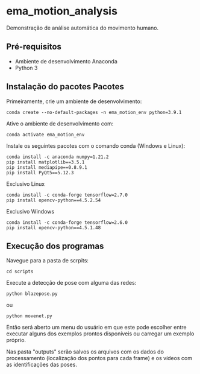 # ema_motion_analysis

Demonstração de análise automática do movimento humano.

<!-- COLOCAR AQUI GIF DE UMA DETECÇÃO DE POSE -->

<!-- COLOCAR AQUI GRÁFICO DE UMA DETECÇÃO DE MOVIMENTO -->

## Pré-requisitos

- Ambiente de desenvolvimento Anaconda
- Python 3


## Instalação do pacotes Pacotes

Primeiramente, crie um ambiente de desenvolvimento:
```
conda create --no-default-packages -n ema_motion_env python=3.9.1
```
Ative o ambiente de desenvolvimento com:
```
conda activate ema_motion_env
```
Instale os seguintes pacotes com o comando conda (Windows e Linux):
```
conda install -c anaconda numpy=1.21.2
pip install matplotlib==3.5.1
pip install mediapipe==0.8.9.1
pip install PyQt5==5.12.3
```

Exclusivo Linux
```
conda install -c conda-forge tensorflow=2.7.0
pip install opencv-python==4.5.2.54
```

Exclusivo Windows
```
conda install -c conda-forge tensorflow=2.6.0
pip install opencv-python==4.5.1.48
```
## Execução dos programas

Navegue para a pasta de scrpits:
```
cd scripts
```

Execute a detecção de pose com alguma das redes:

```
python blazepose.py
```
ou

```
python movenet.py
```

Então será aberto um menu do usuário em que este pode escolher entre executar alguns dos exemplos prontos disponíveis ou carregar um exemplo próprio.

Nas pasta "outputs" serão salvos os arquivos com os dados do processamento (localização dos pontos para cada frame) e os vídeos com as identificações das poses.

